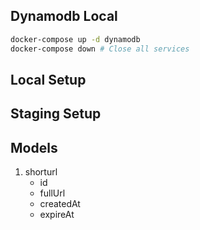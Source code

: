 ## Dynamodb Local
```bash
docker-compose up -d dynamodb
docker-compose down # Close all services
```

## Local Setup

## Staging Setup

## Models
1. shorturl
    - id
    - fullUrl
    - createdAt
    - expireAt